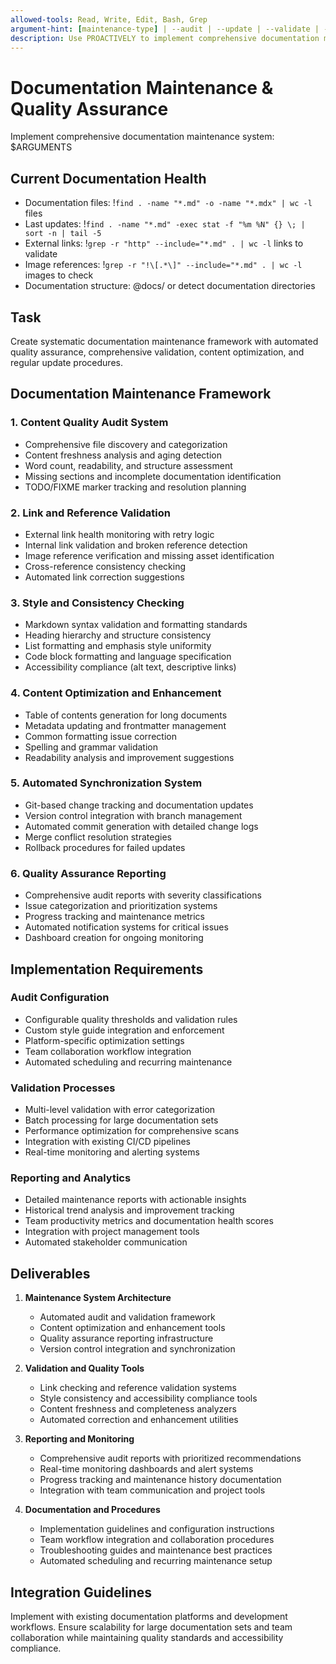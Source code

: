 ```yaml
---
allowed-tools: Read, Write, Edit, Bash, Grep
argument-hint: [maintenance-type] | --audit | --update | --validate | --optimize | --comprehensive
description: Use PROACTIVELY to implement comprehensive documentation maintenance systems with quality assurance, validation, and automated updates
---
```


# Documentation Maintenance & Quality Assurance

Implement comprehensive documentation maintenance system: $ARGUMENTS

## Current Documentation Health

- Documentation files: !`find . -name "*.md" -o -name "*.mdx" | wc -l` files
- Last updates: !`find . -name "*.md" -exec stat -f "%m %N" {} \; | sort -n | tail -5`
- External links: !`grep -r "http" --include="*.md" . | wc -l` links to validate
- Image references: !`grep -r "!\[.*\]" --include="*.md" . | wc -l` images to check
- Documentation structure: @docs/ or detect documentation directories

## Task

Create systematic documentation maintenance framework with automated quality assurance, comprehensive validation, content optimization, and regular update procedures.

## Documentation Maintenance Framework

### 1. Content Quality Audit System
- Comprehensive file discovery and categorization
- Content freshness analysis and aging detection
- Word count, readability, and structure assessment
- Missing sections and incomplete documentation identification
- TODO/FIXME marker tracking and resolution planning

### 2. Link and Reference Validation
- External link health monitoring with retry logic
- Internal link validation and broken reference detection
- Image reference verification and missing asset identification
- Cross-reference consistency checking
- Automated link correction suggestions

### 3. Style and Consistency Checking
- Markdown syntax validation and formatting standards
- Heading hierarchy and structure consistency
- List formatting and emphasis style uniformity
- Code block formatting and language specification
- Accessibility compliance (alt text, descriptive links)

### 4. Content Optimization and Enhancement
- Table of contents generation for long documents
- Metadata updating and frontmatter management
- Common formatting issue correction
- Spelling and grammar validation
- Readability analysis and improvement suggestions

### 5. Automated Synchronization System
- Git-based change tracking and documentation updates
- Version control integration with branch management
- Automated commit generation with detailed change logs
- Merge conflict resolution strategies
- Rollback procedures for failed updates

### 6. Quality Assurance Reporting
- Comprehensive audit reports with severity classifications
- Issue categorization and prioritization systems
- Progress tracking and maintenance metrics
- Automated notification systems for critical issues
- Dashboard creation for ongoing monitoring

## Implementation Requirements

### Audit Configuration
- Configurable quality thresholds and validation rules
- Custom style guide integration and enforcement
- Platform-specific optimization settings
- Team collaboration workflow integration
- Automated scheduling and recurring maintenance

### Validation Processes
- Multi-level validation with error categorization
- Batch processing for large documentation sets
- Performance optimization for comprehensive scans
- Integration with existing CI/CD pipelines
- Real-time monitoring and alerting systems

### Reporting and Analytics
- Detailed maintenance reports with actionable insights
- Historical trend analysis and improvement tracking
- Team productivity metrics and documentation health scores
- Integration with project management tools
- Automated stakeholder communication

## Deliverables

1. **Maintenance System Architecture**
   - Automated audit and validation framework
   - Content optimization and enhancement tools
   - Quality assurance reporting infrastructure
   - Version control integration and synchronization

2. **Validation and Quality Tools**
   - Link checking and reference validation systems
   - Style consistency and accessibility compliance tools
   - Content freshness and completeness analyzers
   - Automated correction and enhancement utilities

3. **Reporting and Monitoring**
   - Comprehensive audit reports with prioritized recommendations
   - Real-time monitoring dashboards and alert systems
   - Progress tracking and maintenance history documentation
   - Integration with team communication and project tools

4. **Documentation and Procedures**
   - Implementation guidelines and configuration instructions
   - Team workflow integration and collaboration procedures
   - Troubleshooting guides and maintenance best practices
   - Automated scheduling and recurring maintenance setup

## Integration Guidelines

Implement with existing documentation platforms and development workflows. Ensure scalability for large documentation sets and team collaboration while maintaining quality standards and accessibility compliance.
